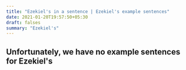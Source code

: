 ```yaml
---
title: "Ezekiel's in a sentence | Ezekiel's example sentences"
date: 2021-01-20T19:57:50+05:30
draft: falses
summary: "Ezekiel's"
---
```

## Unfortunately, we have no example sentences for Ezekiel's                 
